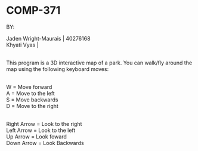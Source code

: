 # COMP-371

BY:

Jaden Wright-Maurais | 40276168 <br>
Khyati Vyas | <br><br>

This program is a 3D interactive map of a park. You can walk/fly around the map using the following keyboard moves: <br><br>

W = Move forward<br>
A = Move to the left<br>
S = Move backwards<br>
D = Move to the right<br><br>

Right Arrow = Look to the right<br>
Left Arrow = Look to the left<br>
Up Arrow = Look foward<br>
Down Arrow = Look Backwards <br>



